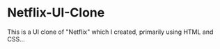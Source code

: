 # Netflix-UI-Clone
This is a UI clone of "Netflix" which I created, primarily using HTML and CSS...
